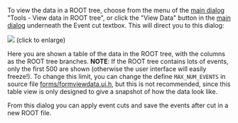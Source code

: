 To view the data in a ROOT tree, choose from the menu of the [main dialog](MainDialog.md) "Tools - View data in ROOT tree", or click the "View Data" button in the [main dialog](MainDialog.md) underneath the Event cut textbox. This will direct you to this dialog:

[![](http://lopes-eventbrowser.googlecode.com/svn/wiki/pic/dialog_viewevents.png)](http://lopes-eventbrowser.googlecode.com/svn/wiki/pic/large/dialog_viewevents.png##) (click to enlarge)

Here you are shown a table of the data in the ROOT tree, with the columns as the ROOT tree branches. **NOTE**: If the ROOT tree contains lots of events, only the first 500 are shown (otherwise the user interface will easily freeze!). To change this limit, you can change the define `MAX_NUM_EVENTS` in source file [forms/formviewdata.ui.h](http://code.google.com/p/lopes-eventbrowser/source/browse/trunk/forms/formviewdata.ui.h), but this is not recommended, since this table view is only designed to give a snapshot of how the data look like.

From this dialog you can apply event cuts and save the events after cut in a new ROOT file.
